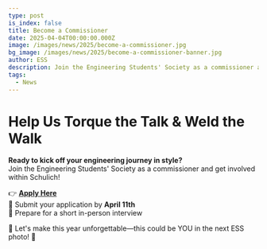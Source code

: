 ```yaml
---
type: post
is_index: false
title: Become a Commissioner
date: 2025-04-04T00:00:00.000Z
image: /images/news/2025/become-a-commissioner.jpg
bg_image: /images/news/2025/become-a-commissioner-banner.jpg
author: ESS
description: Join the Engineering Students' Society as a commissioner and get involved within Schulich!
tags:
  - News
---
```


# Help Us Torque the Talk & Weld the Walk
**Ready to kick off your engineering journey in style?**  
Join the Engineering Students' Society as a commissioner and get involved within Schulich!

👉 **[Apply Here](https://docs.google.com/forms/d/e/1FAIpQLSefuMwlUI_wBRG4xnWMwrWwnxv95WMkxb4EKjb3-Sp17y-AjA/viewform)**  
📅 Submit your application by **April 11th**  
📍 Prepare for a short in-person interview

🌟 Let's make this year unforgettable—this could be YOU in the next ESS photo! 📸